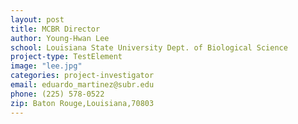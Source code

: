 ```yaml
---
layout: post
title: MCBR Director
author: Young-Hwan Lee
school: Louisiana State University Dept. of Biological Science
project-type: TestElement
image: "lee.jpg"
categories: project-investigator
email: eduardo_martinez@subr.edu
phone: (225) 578-0522
zip: Baton Rouge,Louisiana,70803
---
```

<!-- name,position,school,city,state,zip,email,phone,image
Young-Hwan Lee,,,,yhlee@lsu.edu,,
David Burk,Associate Director,Louisiana State University Dept. of Biological Science PBRC,Baton Rouge,Louisiana,70803,david.burk@pbrc.edu,(225) 578-8246,burk.jpg
Vladimir Chouljenko,Associate Director,Louisiana State University SVM,Baton Rouge,Louisiana,70803,vchoul1@lsu.edu,(225) 578-9659,chouljenko.jpg
Srinivas Garlapati,University of Louisiana at Monroe,Louisiana State University Dept. of Biological Science,Baton Rouge,Louisiana,70803,garlapati@ulm.edu,(318) 342-3304,garlapati.jpg
Elahe Mahdavian,LSU - Shreveport,Louisiana State University Dept. of Biological Science,Baton Rouge,Louisiana,70803,elahe.mahdavian@lsus.edu,(318) 797-5227,mahdavian.jpg
Rebecca Giorno-McConnell,Louisiana Tech University,Louisiana State University Dept. of Biological Science,Baton Rouge,Louisiana,70803,rgiorno@latech.edu,(318) 257-3665,giorno.jpg
Chris Beachy,Southeastern Louisiana University,Louisiana State University Dept. of Biological Science,Baton Rouge,Louisiana,70803,christopher.beachy@southeastern.edu,(985) 549-3740,beachy.jpg
Weneene Dorsey,Grambling State University,Louisiana State University Dept. of Biological Science,Baton Rouge,Louisiana,70803,dorseywc@gram.edu,(318) 274-2399,dorsey.jpg
Cecily Defreece,Xavier University of Louisiana,Louisiana State University Dept. of Biological Science,Baton Rouge,Louisiana,70803,cbennet3@xula.edu,(504) 520-5011,defreece.jpg
Sanjay Batra,Southern University,Louisiana State University Dept. of Biological Science,Baton Rouge,Louisiana,70803,sanjay_batra@subr.edu,(225) 771-5350,batra.jpg
 -->
